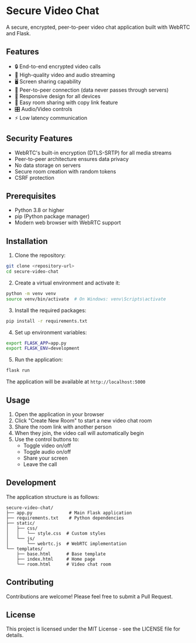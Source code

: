 # Secure Video Chat

A secure, encrypted, peer-to-peer video chat application built with WebRTC and Flask.

## Features

- 🔒 End-to-end encrypted video calls
- 🎥 High-quality video and audio streaming
- 🖥️ Screen sharing capability
- 🔐 Peer-to-peer connection (data never passes through servers)
- 📱 Responsive design for all devices
- 🔗 Easy room sharing with copy link feature
- 🎛️ Audio/Video controls
- ⚡ Low latency communication

## Security Features

- WebRTC's built-in encryption (DTLS-SRTP) for all media streams
- Peer-to-peer architecture ensures data privacy
- No data storage on servers
- Secure room creation with random tokens
- CSRF protection

## Prerequisites

- Python 3.8 or higher
- pip (Python package manager)
- Modern web browser with WebRTC support

## Installation

1. Clone the repository:
```bash
git clone <repository-url>
cd secure-video-chat
```

2. Create a virtual environment and activate it:
```bash
python -m venv venv
source venv/bin/activate  # On Windows: venv\Scripts\activate
```

3. Install the required packages:
```bash
pip install -r requirements.txt
```

4. Set up environment variables:
```bash
export FLASK_APP=app.py
export FLASK_ENV=development
```

5. Run the application:
```bash
flask run
```

The application will be available at `http://localhost:5000`

## Usage

1. Open the application in your browser
2. Click "Create New Room" to start a new video chat room
3. Share the room link with another person
4. When they join, the video call will automatically begin
5. Use the control buttons to:
   - Toggle video on/off
   - Toggle audio on/off
   - Share your screen
   - Leave the call

## Development

The application structure is as follows:

```
secure-video-chat/
├── app.py              # Main Flask application
├── requirements.txt    # Python dependencies
├── static/
│   ├── css/
│   │   └── style.css  # Custom styles
│   └── js/
│       └── webrtc.js  # WebRTC implementation
└── templates/
    ├── base.html      # Base template
    ├── index.html     # Home page
    └── room.html      # Video chat room
```

## Contributing

Contributions are welcome! Please feel free to submit a Pull Request.

## License

This project is licensed under the MIT License - see the LICENSE file for details.
